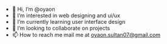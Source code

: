 - 👋 Hi, I’m @oyaon
- 👀 I’m interested in web designing and ui/ux
- 🌱 I’m currently learning user interface design
- 💞️ I’m looking to collaborate on projects
- 📫 How to reach me mail me at oyaon.sultan07@gmail.com

<!---
oyaon/oyaon is a ✨ special ✨ repository because its `README.md` (this file) appears on your GitHub profile.
You can click the Preview link to take a look at your changes.
--->
